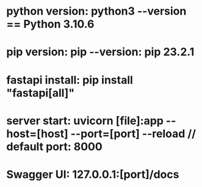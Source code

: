 # python version: python3 --version == Python 3.10.6

# pip version: pip --version: pip 23.2.1

# fastapi install: pip install "fastapi[all]"

# server start: uvicorn [file]:app --host=[host] --port=[port] --reload // default port: 8000

# Swagger UI: 127.0.0.1:[port]/docs
